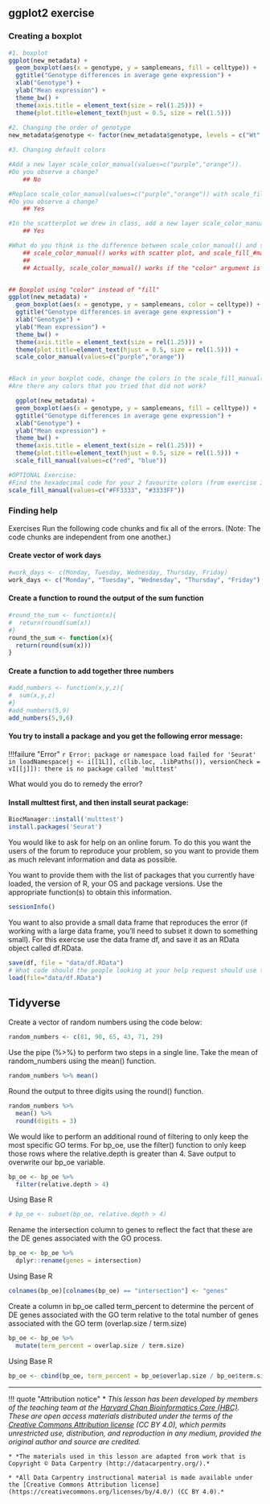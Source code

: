 ## ggplot2 exercise

### Creating a boxplot

```r
#1. boxplot
ggplot(new_metadata) +
  geom_boxplot(aes(x = genotype, y = samplemeans, fill = celltype)) +
  ggtitle("Genotype differences in average gene expression") +
  xlab("Genotype") +
  ylab("Mean expression") +
  theme_bw() +
  theme(axis.title = element_text(size = rel(1.25))) +
  theme(plot.title=element_text(hjust = 0.5, size = rel(1.5)))
  
#2. Changing the order of genotype
new_metadata$genotype <- factor(new_metadata$genotype, levels = c("Wt", "KO"))

#3. Changing default colors

#Add a new layer scale_color_manual(values=c("purple","orange")).
#Do you observe a change?
    ## No

#Replace scale_color_manual(values=c("purple","orange")) with scale_fill_manual(values=c("purple","orange")).
#Do you observe a change?
    ## Yes

#In the scatterplot we drew in class, add a new layer scale_color_manual(values=c("purple","orange")), do you observe a difference?
    ## Yes

#What do you think is the difference between scale_color_manual() and scale_fill_manual()?
    ## scale_color_manual() works with scatter plot, and scale_fill_#manual() works with box plot is what it appears to be
    ## 
    ## Actually, scale_color_manual() works if the "color" argument is used , whereas scale_fill_manual() works if the "fill" argument is used


## Boxplot using "color" instead of "fill"
ggplot(new_metadata) +
  geom_boxplot(aes(x = genotype, y = samplemeans, color = celltype)) +
  ggtitle("Genotype differences in average gene expression") +
  xlab("Genotype") +
  ylab("Mean expression") +
  theme_bw() +
  theme(axis.title = element_text(size = rel(1.25))) +
  theme(plot.title=element_text(hjust = 0.5, size = rel(1.5))) +
  scale_color_manual(values=c("purple","orange"))


#Back in your boxplot code, change the colors in the scale_fill_manual() layer to be your 2 favorite colors.
#Are there any colors that you tried that did not work?

  ggplot(new_metadata) +
  geom_boxplot(aes(x = genotype, y = samplemeans, fill = celltype)) +
  ggtitle("Genotype differences in average gene expression") +
  xlab("Genotype") +
  ylab("Mean expression") +
  theme_bw() +
  theme(axis.title = element_text(size = rel(1.25))) +
  theme(plot.title=element_text(hjust = 0.5, size = rel(1.5))) +
  scale_fill_manual(values=c("red", "blue"))

#OPTIONAL Exercise:
#Find the hexadecimal code for your 2 favourite colors (from exercise 3 above) and replace the color names with the hexadecimal codes within the ggplot2 code chunk.
scale_fill_manual(values=c("#FF3333", "#3333FF"))
```


### Finding help
Exercises
Run the following code chunks and fix all of the errors. (Note: The code chunks are independent from one another.)

#### Create vector of work days
```r
#work_days <- c(Monday, Tuesday, Wednesday, Thursday, Friday)
work_days <- c("Monday", "Tuesday", "Wednesday", "Thursday", "Friday")
```

#### Create a function to round the output of the sum function
```r
#round_the_sum <- function(x){
#  return(round(sum(x))
#}
round_the_sum <- function(x){
  return(round(sum(x)))
}
```
#### Create a function to add together three numbers

```r
#add_numbers <- function(x,y,z){
#  sum(x,y,z)
#}
#add_numbers(5,9)
add_numbers(5,9,6)
```

#### You try to install a package and you get the following error message:

!!!failure "Error"
    ```r
    Error: package or namespace load failed for 'Seurat' in loadNamespace(j <- i[[1L]], c(lib.loc, .libPaths()), versionCheck = vI[[j]]): there is no package called 'multtest'
    ```


What would you do to remedy the error?

#### Install multtest first, and then install seurat package:

```r
BiocManager::install('multtest')
install.packages('Seurat')
```
You would like to ask for help on an online forum. To do this you want the users of the forum to reproduce your problem, so you want to provide them as much relevant information and data as possible.

You want to provide them with the list of packages that you currently have loaded, the version of R, your OS and package versions. Use the appropriate function(s) to obtain this information.

```r
sessionInfo()
```

You want to also provide a small data frame that reproduces the error (if working with a large data frame, you’ll need to subset it down to something small). For this exercse use the data frame df, and save it as an RData object called df.RData.

```r
save(df, file = "data/df.RData")
# What code should the people looking at your help request should use to read in df.RData?
load(file="data/df.RData")
```

## Tidyverse

Create a vector of random numbers using the code below:
```r
random_numbers <- c(81, 90, 65, 43, 71, 29)
```

Use the pipe (%>%) to perform two steps in a single line. Take the mean of random_numbers using the mean() function.
```r
random_numbers %>% mean()
```
Round the output to three digits using the round() function.
```r
random_numbers %>% 
  mean() %>% 
  round(digits = 3)
```
We would like to perform an additional round of filtering to only keep the most specific GO terms.
For bp_oe, use the filter() function to only keep those rows where the relative.depth is greater than 4.
Save output to overwrite our bp_oe variable.
```r
bp_oe <- bp_oe %>% 
  filter(relative.depth > 4)
```

Using Base R 

```r
# bp_oe <- subset(bp_oe, relative.depth > 4)
```

Rename the intersection column to genes to reflect the fact that these are the DE genes associated with the GO process.
```r
bp_oe <- bp_oe %>% 
  dplyr::rename(genes = intersection)
```
Using Base R 
```r
colnames(bp_oe)[colnames(bp_oe) == "intersection"] <- "genes"
```

Create a column in bp_oe called term_percent to determine the percent of DE genes associated with the GO term relative to the total number of genes associated with the GO term (overlap.size / term.size)

```r
bp_oe <- bp_oe %>% 
  mutate(term_percent = overlap.size / term.size)
```
Using Base R

```r
bp_oe <- cbind(bp_oe, term_percent = bp_oe$overlap.size / bp_oe$term.size)
```

***

!!! quote "Attribution notice"
    * *This lesson has been developed by members of the teaching team at the [Harvard Chan Bioinformatics Core (HBC)](http://bioinformatics.sph.harvard.edu/). These are open access materials distributed under the terms of the [Creative Commons Attribution license](https://creativecommons.org/licenses/by/4.0/) (CC BY 4.0), which permits unrestricted use, distribution, and reproduction in any medium, provided the original author and source are credited.*

    * *The materials used in this lesson are adapted from work that is Copyright © Data Carpentry (http://datacarpentry.org/).*
    
    * *All Data Carpentry instructional material is made available under the [Creative Commons Attribution license](https://creativecommons.org/licenses/by/4.0/) (CC BY 4.0).*